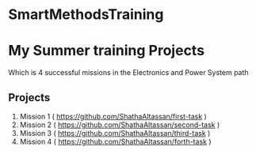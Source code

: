 # SmartMethodsTraining

# My Summer training Projects 
Which is 4 successful missions in the Electronics and Power System path

## Projects

1. Mission 1 ( https://github.com/ShathaAltassan/first-task )
2. Mission 2 ( https://github.com/ShathaAltassan/second-task )
3. Mission 3 ( https://github.com/ShathaAltassan/third-task )
4. Mission 4 ( https://github.com/ShathaAltassan/forth-task )
